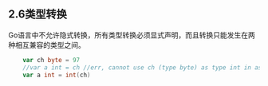 ## **2.6类型转换**

Go语言中不允许隐式转换，所有类型转换必须显式声明，而且转换只能发生在两种相互兼容的类型之间。

```go
    var ch byte = 97
    //var a int = ch //err, cannot use ch (type byte) as type int in assignment
    var a int = int(ch)
```



